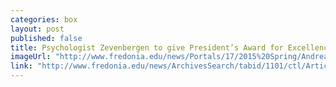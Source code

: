 ```yaml
---
categories: box
layout: post
published: false
title: Psychologist Zevenbergen to give President’s Award for Excellence presentation
imageUrl: "http://www.fredonia.edu/news/Portals/17/2015%20Spring/Andrea-Zevenbergen-for-web.jpg"
link: "http://www.fredonia.edu/news/ArchivesSearch/tabid/1101/ctl/ArticleView/mid/1878/articleId/5187/Psychologist_Zevenbergen_to_give_Presidents_Award_for_Excellence_presentation.aspx"
---
```



